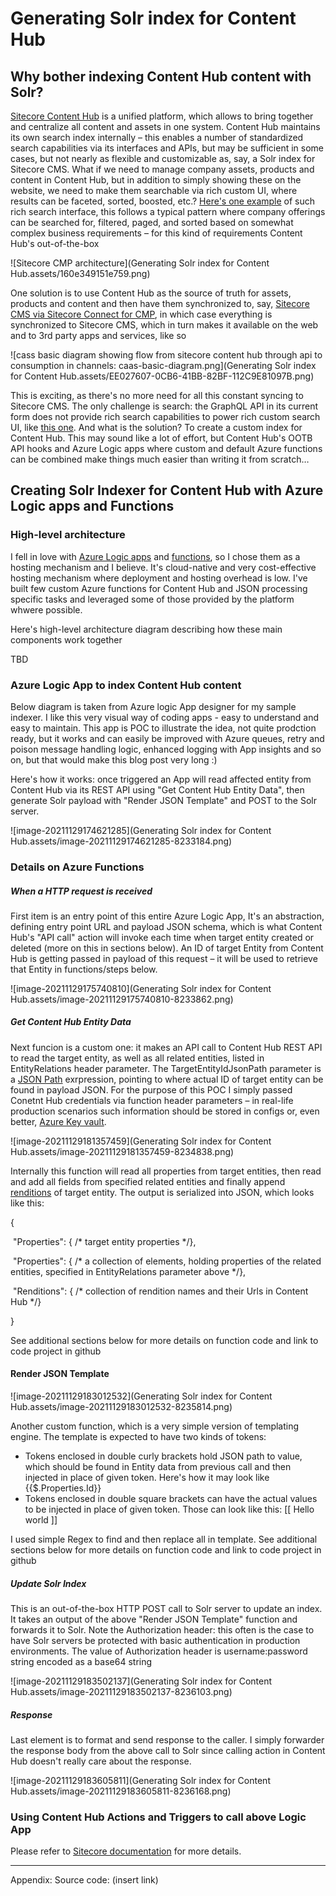 # Generating Solr index for Content Hub



## Why bother indexing Content Hub content with Solr?

[Sitecore Content Hub](https://www.sitecore.com/products/content-hub) is a unified platform, which allows to bring together and centralize all content and assets in one system. Content Hub maintains its own search index internally – this enables a number of standardized search capabilities via its interfaces and APIs, but may be sufficient in some cases, but not nearly as flexible and customizable as, say, a Solr index for Sitecore CMS. What if we need to manage company assets, products and content in Content Hub, but in addition to simply showing these on the website, we need to make them searchable via rich custom UI, where results can be faceted, sorted, boosted, etc.?  [Here's one example](https://www.avalonwaterways.com/river-cruises/danube-river/?computed_rivers_sm=Danube&format=vertical&limit=12&page=0&sort=computed_itinerary_firstbestdiscountedprice_usd_tl%3Dasc) of such rich search interface, this follows a typical pattern where company offerings can be searched for, filtered, paged, and sorted based on somewhat complex business requirements – for this kind of requirements Content Hub's out-of-the-box 

![Sitecore CMP architecture](Generating Solr index for Content Hub.assets/160e349151e759.png)

One solution is to use Content Hub as the source of truth for assets, products and content and then have them synchronized to, say, [Sitecore CMS via Sitecore Connect for CMP](https://doc.sitecore.com/en/developers/sitecore-cmp/30/sitecore-connect-for-sitecore-cmp/sitecore-connect-for-sitecore-cmp.html), in which case everything is synchronized to Sitecore CMS, which in turn makes it available on the web and to 3rd party apps and services, like so

![cass basic diagram showing flow from sitecore content hub through api to consumption in channels: caas-basic-diagram.png](Generating Solr index for Content Hub.assets/EE027607-0CB6-41BB-82BF-112C9E81097B.png)

This is exciting, as there's no more need for all this constant syncing to Sitecore CMS. The only challenge is search: the GraphQL API in its current form does not provide rich search capabilities to power rich custom search UI, like [this one](https://www.avalonwaterways.com/river-cruises/danube-river/?computed_rivers_sm=Danube&format=vertical&limit=12&page=0&sort=computed_itinerary_firstbestdiscountedprice_usd_tl%3Dasc). And what is the solution? To create a custom index for Content Hub. This may sound like a lot of effort, but Content Hub's OOTB API hooks and Azure Logic apps where custom and default Azure functions can be combined make things much easier than writing it from scratch…

## Creating Solr Indexer for Content Hub with Azure Logic apps and Functions 

### High-level architecture

I fell in love with [Azure Logic apps](https://docs.microsoft.com/en-us/azure/logic-apps/logic-apps-overview) and [functions](https://docs.microsoft.com/en-us/azure/azure-functions/functions-overview), so I chose them as a hosting mechanism and I believe. It's cloud-native and very cost-effective hosting mechanism where deployment and hosting overhead is low. I've built few custom Azure functions for Content Hub and JSON processing specific tasks and leveraged some of those provided by the platform whwere possible.

Here's high-level architecture diagram describing how these main components work together

TBD

### Azure Logic App to index Content Hub content

Below diagram is taken from Azure logic App designer for my sample indexer. I like this very visual way of coding apps - easy to understand and easy to maintain. This app is POC to illustrate the idea, not quite prodction ready, but it works and can easily be improved with Azure queues, retry and poison message handling logic, enhanced logging with App insights and so on, but that would make this blog post very long :)

Here's how it works: once triggered an App will read affected entity from Content Hub via its REST API using "Get Content Hub Entity Data", then generate Solr payload with "Render JSON Template" and POST to the Solr server. 

![image-20211129174621285](Generating Solr index for Content Hub.assets/image-20211129174621285-8233184.png)

### Details on Azure Functions

##### When a HTTP request is received

First item is an entry point of this entire Azure Logic App, It's an abstraction, defining entry point URL and payload JSON schema, which is what Content Hub's "API call" action will invoke each time when target entity created or deleted (more on this in sections below). An ID of target Entity from Content Hub is getting passed in payload of this request – it will be used to retrieve that Entity in functions/steps below.    

![image-20211129175740810](Generating Solr index for Content Hub.assets/image-20211129175740810-8233862.png)  

##### Get Content Hub Entity Data

Next funcion is a custom one: it makes an API call to Content Hub REST API to read the target entity, as well as all related entities, listed in EntityRelations header parameter. The TargetEntityIdJsonPath parameter is a [JSON Path](https://support.smartbear.com/alertsite/docs/monitors/api/endpoint/jsonpath.html) exrpression, pointing to where actual ID of target entity can be found in payload JSON. For the purpose of this POC I simply passed Conetnt Hub credentials via function header parameters – in real-life production scenarios such information should be stored in configs or, even better, [Azure Key vault](https://docs.microsoft.com/en-us/azure/key-vault/general/basic-concepts). 

![image-20211129181357459](Generating Solr index for Content Hub.assets/image-20211129181357459-8234838.png)

Internally this function will read all properties from target entities, then read and add all fields from specified related entities and finally append [renditions](https://docs.stylelabs.com/contenthub/4.1.x/content/integrations/sdk-common-documentation/entity/renditions.html?rp=true) of target entity. The output is serialized into JSON, which looks like this:

{

​	"Properties": { /* target entity properties */},

​	"Properties": { /* a collection of elements, holding properties of the related entities, specified in EntityRelations parameter above */},

​	"Renditions": { /* collection of rendition names and their Urls in Content Hub */}

} 

See additional sections below for more details on function code and link to code project in github 

#### Render JSON Template

![image-20211129183012532](Generating Solr index for Content Hub.assets/image-20211129183012532-8235814.png)

Another custom function, which is a very simple version of templating engine. The template is expected to have two kinds of tokens: 

* Tokens enclosed in double curly brackets hold JSON path to value, which should be found in Entity data from previous call and then injected in place of given token. Here's how it may look like {{$.Properties.Id}}
* Tokens enclosed in double square brackets can have the actual values to be injected in place of given token. Those can look like this: [[ Hello world ]]

 I used simple Regex to find and then replace all in template.  See additional sections below for more details on function code and link to code project in github

##### Update Solr Index

This is an out-of-the-box HTTP POST call to Solr server to update an index. It takes an output of the above "Render JSON Template" function and forwards it to Solr. Note the Authorization header: this often is the case to have Solr servers be protected with basic authentication in production environments. The value of Authorization header is username:password string encoded as a base64 string

![image-20211129183502137](Generating Solr index for Content Hub.assets/image-20211129183502137-8236103.png) 

##### Response

Last element is to format and send response to the caller. I simply forwarder the response body from the above call to Solr since calling action in Content Hub doesn't really care about the response. 

![image-20211129183605811](Generating Solr index for Content Hub.assets/image-20211129183605811-8236168.png)

### Using Content Hub Actions and Triggers to call above Logic App

Please refer to [Sitecore documentation](https://docs.stylelabs.com/contenthub/4.1.x/content/integrations/integration-components/triggers/overview.html) for more details. 

---



Appendix: Source code: (insert link)
